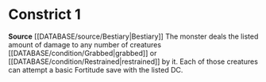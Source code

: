 ﻿---
actions: '[one-action]'
id: '10'
name: Constrict
rarity: Common
source: '[[DATABASE/source/Bestiary|Bestiary]]'
type: Creature Ability

---
# Constrict <span class="action-icon">1</span>

**Source** [[DATABASE/source/Bestiary|Bestiary]]
The monster deals the listed amount of damage to any number of creatures [[DATABASE/condition/Grabbed|grabbed]] or [[DATABASE/condition/Restrained|restrained]] by it. Each of those creatures can attempt a basic Fortitude save with the listed DC.
